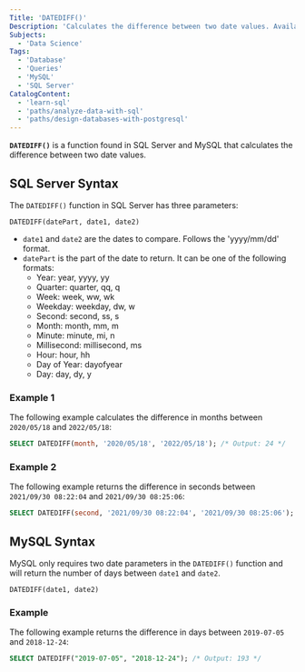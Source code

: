 ```yaml
---
Title: 'DATEDIFF()'
Description: 'Calculates the difference between two date values. Available in SQL Server and MySQL.'
Subjects:
  - 'Data Science'
Tags:
  - 'Database'
  - 'Queries'
  - 'MySQL'
  - 'SQL Server'
CatalogContent:
  - 'learn-sql'
  - 'paths/analyze-data-with-sql'
  - 'paths/design-databases-with-postgresql'
---
```


**`DATEDIFF()`** is a function found in SQL Server and MySQL that calculates the difference between two date values.

## SQL Server Syntax

The `DATEDIFF()` function in SQL Server has three parameters:

```pseudo
DATEDIFF(datePart, date1, date2)
```

- `date1` and `date2` are the dates to compare. Follows the 'yyyy/mm/dd' format.
- `datePart` is the part of the date to return. It can be one of the following formats:
  - Year: year, yyyy, yy
  - Quarter: quarter, qq, q
  - Week: week, ww, wk
  - Weekday: weekday, dw, w
  - Second: second, ss, s
  - Month: month, mm, m
  - Minute: minute, mi, n
  - Millisecond: millisecond, ms
  - Hour: hour, hh
  - Day of Year: dayofyear
  - Day: day, dy, y

### Example 1

The following example calculates the difference in months between `2020/05/18` and `2022/05/18`:

```sql
SELECT DATEDIFF(month, '2020/05/18', '2022/05/18'); /* Output: 24 */
```

### Example 2

The following example returns the difference in seconds between `2021/09/30 08:22:04` and `2021/09/30 08:25:06`:

```sql
SELECT DATEDIFF(second, '2021/09/30 08:22:04', '2021/09/30 08:25:06'); /* Output: 182 */
```

## MySQL Syntax

MySQL only requires two date parameters in the `DATEDIFF()` function and will return the number of days between `date1` and `date2`.

```pseudo
DATEDIFF(date1, date2)
```

### Example

The following example returns the difference in days between `2019-07-05` and `2018-12-24`:

```sql
SELECT DATEDIFF("2019-07-05", "2018-12-24"); /* Output: 193 */
```
